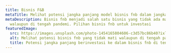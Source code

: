 ```yaml
---
title: Bisnis F&B
metaTitle: Melihat potensi jangka panjang model bisnis fnb dalam jangka panjang
metaDescription: Bisnis fnb menjadi salah satu bisnis yang tidak ada matinya
  walaupun di tengah pandemi. Pilihan bisnis fnb untuk investasi
featuredImage:
  src: https://images.unsplash.com/photo-1454165804606-c3d57bc86b40?ixlib=rb-1.2.1&ixid=MnwxMjA3fDB8MHxzZWFyY2h8MTR8fGZpbmFuY2lhbHxlbnwwfHwwfHw%3D&auto=format&fit=crop&w=1000&q=60
  alt: Melihat potensi bisnis fnb yang tidak mati walaupun di tengah pandemi
  title: Potensi jangka panjang berinvestasi ke dalam bisnis fnb di tengah pandemi
---
```


